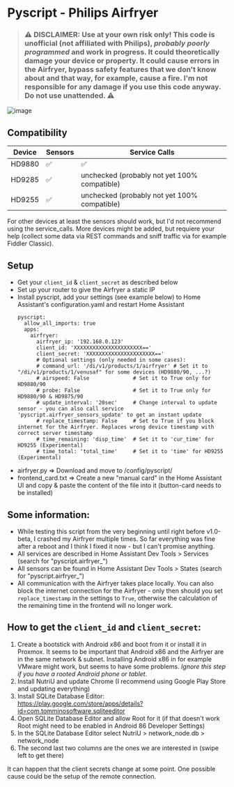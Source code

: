 # Pyscript - Philips Airfryer

> ### :warning: **DISCLAIMER: Use at your own risk only! This code is unofficial (not affiliated with Philips), _probably poorly programmed_ and work in progress. It could theoretically damage your device or property. It could cause errors in the Airfryer, bypass safety features that we don't know about and that way, for example, cause a fire. I'm not responsible for any damage if you use this code anyway. Do not use unattended.** :warning:

<img alt="image" src="https://github.com/noxhirsch/Pyscript-Philips-Airfryer/assets/30938717/93ffddc8-aae4-4a8f-b554-a6a98ffc0a8f">

## Compatibility
| Device | Sensors | Service Calls |
| --- | --- | --- |
| HD9880 | ✅ | ✅ |
| HD9285 | ✅ | unchecked (probably not yet 100% compatible) |
| HD9255 | ✅ | unchecked (probably not yet 100% compatible) |

For other devices at least the sensors should work, but I'd not recommend using the service_calls.
More devices might be added, but requiere your help (collect some data via REST commands and sniff traffic via for example Fiddler Classic).

## Setup
- Get your `client_id` & `client_secret` as described below
- Set up your router to give the Airfryer a static IP
- Install pyscript, add your settings (see example below) to Home Assistant's configuration.yaml and restart Home Assistant
  ```
  pyscript:
    allow_all_imports: true
    apps:
      airfryer:
        airfryer_ip: '192.168.0.123'
        client_id: 'XXXXXXXXXXXXXXXXXXXXXX=='
        client_secret: 'XXXXXXXXXXXXXXXXXXXXXX=='
        # Optional settings (only needed in some cases):
        # command_url: '/di/v1/products/1/airfryer' # Set it to "/di/v1/products/1/venusaf" for some devices (HD9880/90, ...?)
        # airspeed: False              # Set it to True only for HD9880/90
        # probe: False                 # Set it to True only for HD9880/90 & HD9875/90
        # update_interval: '20sec'     # Change interval to update sensor - you can also call service 'pyscript.airfryer_sensors_update' to get an instant update
        # replace_timestamp: False     # Set to True if you block internet for the Airfryer. Replaces wrong device timestamp with correct server timestamp
        # time_remaining: 'disp_time'  # Set it to 'cur_time' for HD9255 (Experimental)
        # time_total: 'total_time'     # Set it to 'time' for HD9255 (Experimental)
  ```
- airfryer.py => Download and move to /config/pyscript/ 
- frontend_card.txt => Create a new "manual card" in the Home Assistant UI and copy & paste the content of the file into it (button-card needs to be installed)


## Some information:
- While testing this script from the very beginning until right before v1.0-beta, I crashed my Airfryer multiple times. So far everything was fine after a reboot and I think I fixed it now - but I can't promise anything.
- All services are described in Home Assistant Dev Tools > Services (search for "pyscript.airfryer_")
- All sensors can be found in Home Assistant Dev Tools > States (search for "pyscript.airfryer_")
- All communication with the Airfryer takes place locally. You can also block the internet connection for the Airfryer - only then should you set `replace_timestamp` in the settings to `True`, otherwise the calculation of the remaining time in the frontend will no longer work.

## How to get the `client_id` and `client_secret`:
1. Create a bootstick with Android x86 and boot from it or install it in Proxmox. It seems to be important that Android x86 and the Airfryer are in the same network & subnet. Installing Android x86 in for example VMware might work, but seems to have some problems. *Ignore this step if you have a rooted Android phone or tablet.*
2. Install NutriU and update Chrome (I recommend using Google Play Store and updating everything)
3. Install SQLite Database Editor: https://play.google.com/store/apps/details?id=com.tomminosoftware.sqliteeditor
4. Open SQLite Database Editor and allow Root for it (if that doesn't work Root might need to be enabled in Android 86 Developer Settings)
5. In the SQLite Database Editor select NutriU > network_node.db > network_node
6. The second last two columns are the ones we are interested in (swipe left to get there)

It can happen that the client secrets change at some point. One possible cause could be the setup of the remote connection.
